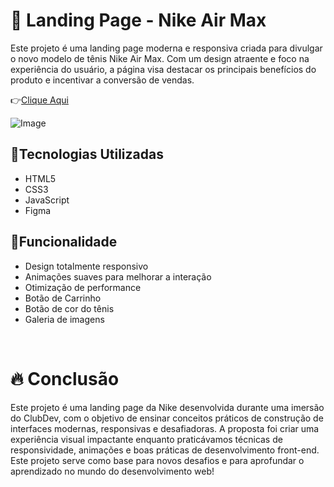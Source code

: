 # ​👟​ Landing Page - Nike Air Max
<p>Este projeto é uma landing page moderna e responsiva criada para divulgar o novo modelo de tênis Nike Air Max. Com um design atraente e foco na experiência do usuário, a página visa destacar os principais benefícios do produto e incentivar a conversão de vendas.</p> 

​👉​[Clique Aqui](https://andredd2.github.io/Nike/)

![Image](https://github.com/user-attachments/assets/ea42d4a9-dfb9-4b5a-8dbf-3a7a40432446)

## 🚀​Tecnologias Utilizadas
+ HTML5
+ CSS3
+ JavaScript
+ Figma

## ​​📑​Funcionalidade
+ Design totalmente responsivo
+ Animações suaves para melhorar a interação
+ Otimização de performance
+ Botão de Carrinho
+ Botão de cor do tênis
+ Galeria de imagens

​​<h1>🔥​ Conclusão</h1>

<p>Este projeto é uma landing page da Nike desenvolvida durante uma imersão do ClubDev, com o objetivo de ensinar conceitos práticos de construção de interfaces modernas, responsivas e desafiadoras.
A proposta foi criar uma experiência visual impactante enquanto praticávamos técnicas de responsividade, animações e boas práticas de desenvolvimento front-end.
Este projeto serve como base para novos desafios e para aprofundar o aprendizado no mundo do desenvolvimento web!</p>



